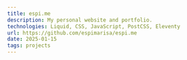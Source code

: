 ```yaml
---
title: espi.me
description: My personal website and portfolio.
technologies: Liquid, CSS, JavaScript, PostCSS, Eleventy
url: https://github.com/espimarisa/espi.me
date: 2025-01-15
tags: projects
---
```


